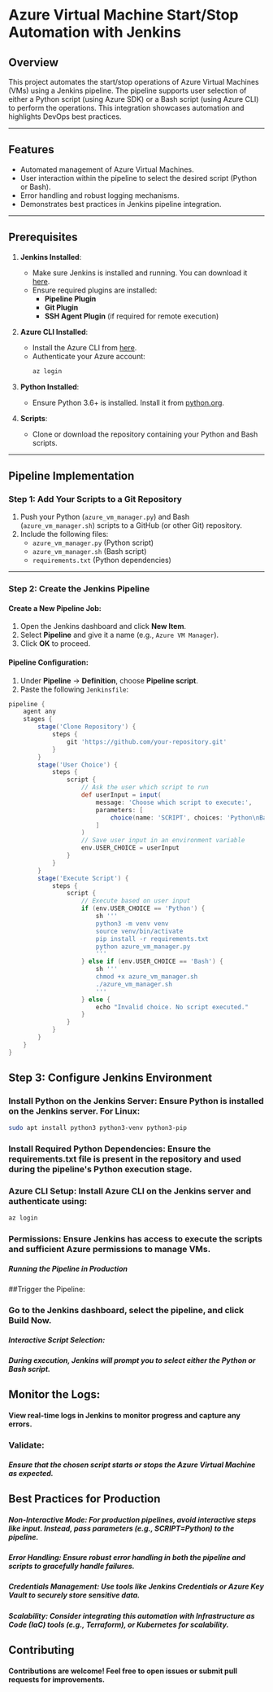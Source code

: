 # Azure Virtual Machine Start/Stop Automation with Jenkins

## Overview

This project automates the start/stop operations of Azure Virtual Machines (VMs) using a Jenkins pipeline. The pipeline supports user selection of either a Python script (using Azure SDK) or a Bash script (using Azure CLI) to perform the operations. This integration showcases automation and highlights DevOps best practices.

---

## Features

- Automated management of Azure Virtual Machines.
- User interaction within the pipeline to select the desired script (Python or Bash).
- Error handling and robust logging mechanisms.
- Demonstrates best practices in Jenkins pipeline integration.

---

## Prerequisites

1. **Jenkins Installed**:
   - Make sure Jenkins is installed and running. You can download it [here](https://www.jenkins.io/).
   - Ensure required plugins are installed:
     - **Pipeline Plugin**
     - **Git Plugin**
     - **SSH Agent Plugin** (if required for remote execution)

2. **Azure CLI Installed**:
   - Install the Azure CLI from [here](https://learn.microsoft.com/en-us/cli/azure/install-azure-cli).
   - Authenticate your Azure account:
     ```bash
     az login
     ```

3. **Python Installed**:
   - Ensure Python 3.6+ is installed. Install it from [python.org](https://www.python.org/).

4. **Scripts**:
   - Clone or download the repository containing your Python and Bash scripts.

---

## Pipeline Implementation

### **Step 1: Add Your Scripts to a Git Repository**
1. Push your Python (`azure_vm_manager.py`) and Bash (`azure_vm_manager.sh`) scripts to a GitHub (or other Git) repository.
2. Include the following files:
   - `azure_vm_manager.py` (Python script)
   - `azure_vm_manager.sh` (Bash script)
   - `requirements.txt` (Python dependencies)

---

### **Step 2: Create the Jenkins Pipeline**

#### **Create a New Pipeline Job**:
1. Open the Jenkins dashboard and click **New Item**.
2. Select **Pipeline** and give it a name (e.g., `Azure VM Manager`).
3. Click **OK** to proceed.

#### **Pipeline Configuration**:
1. Under **Pipeline** -> **Definition**, choose **Pipeline script**.
2. Paste the following `Jenkinsfile`:

```groovy
pipeline {
    agent any
    stages {
        stage('Clone Repository') {
            steps {
                git 'https://github.com/your-repository.git'
            }
        }
        stage('User Choice') {
            steps {
                script {
                    // Ask the user which script to run
                    def userInput = input(
                        message: 'Choose which script to execute:',
                        parameters: [
                            choice(name: 'SCRIPT', choices: 'Python\nBash', description: 'Select Python or Bash')
                        ]
                    )
                    // Save user input in an environment variable
                    env.USER_CHOICE = userInput
                }
            }
        }
        stage('Execute Script') {
            steps {
                script {
                    // Execute based on user input
                    if (env.USER_CHOICE == 'Python') {
                        sh '''
                        python3 -m venv venv
                        source venv/bin/activate
                        pip install -r requirements.txt
                        python azure_vm_manager.py
                        '''
                    } else if (env.USER_CHOICE == 'Bash') {
                        sh '''
                        chmod +x azure_vm_manager.sh
                        ./azure_vm_manager.sh
                        '''
                    } else {
                        echo "Invalid choice. No script executed."
                    }
                }
            }
        }
    }
}

```

## Step 3: Configure Jenkins Environment
### Install Python on the Jenkins Server: Ensure Python is installed on the Jenkins server. For Linux:
```bash
sudo apt install python3 python3-venv python3-pip
```

### Install Required Python Dependencies: Ensure the requirements.txt file is present in the repository and used during the pipeline's Python execution stage.

### Azure CLI Setup: Install Azure CLI on the Jenkins server and authenticate using:
```bash
az login
```

### Permissions: Ensure Jenkins has access to execute the scripts and sufficient Azure permissions to manage VMs.

##### Running the Pipeline in Production

##Trigger the Pipeline:
### Go to the Jenkins dashboard, select the pipeline, and click Build Now.

##### Interactive Script Selection:
##### During execution, Jenkins will prompt you to select either the Python or Bash script.

## Monitor the Logs:
#### View real-time logs in Jenkins to monitor progress and capture any errors.

### Validate:
##### Ensure that the chosen script starts or stops the Azure Virtual Machine as expected.

## Best Practices for Production
##### Non-Interactive Mode: For production pipelines, avoid interactive steps like input. Instead, pass parameters (e.g., SCRIPT=Python) to the pipeline.
##### Error Handling: Ensure robust error handling in both the pipeline and scripts to gracefully handle failures.
##### Credentials Management: Use tools like Jenkins Credentials or Azure Key Vault to securely store sensitive data.
##### Scalability: Consider integrating this automation with  Infrastructure as Code (IaC) tools (e.g., Terraform), or Kubernetes for scalability.

## Contributing
#### Contributions are welcome! Feel free to open issues or submit pull requests for improvements.
